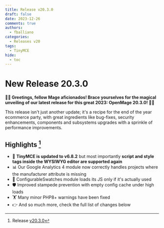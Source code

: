 ```yaml
---
title: Release v20.3.0
draft: false
date: 2023-12-26
comments: true
authors:
  - fballiano
categories:
  - Releases v20
tags:
  - TinyMCE
hide:
  - toc
---
```


# New Release 20.3.0

**🎉🛒 Greetings, fellow Mage aficionados!
Brace yourselves for the magical unveiling of our latest release for this great 2023: OpenMage 20.3.0! 🚀🪩**

This release isn't just another update; it's a recipe for the end of the year ecommerce party, with great ingredients like bug-fixes, security enhancements, components and subsystems upgrades with a sprinkle of performance improvements.

<!-- more -->

## Highlights [^1]

- 📝 **TinyMCE is updated to v6.8.2** but most importantly **script and style tags inside the WYSIWYG editor are supported again**
- 📊 Our Google Analytics 4 module now correctly handles projects where the manufacturer attribute is missing
- 🚀 ConfigurableSwatches module loads its JS only if it's actually used
- 🛡️ Improved stampede prevention with empty config cache under high loads
- 🏋️ Many minor PHP8+ warnings have been fixed
- 👉 And so much more, check the full list of changes below

[^1]: Release [v20.3.0](https://github.com/OpenMage/magento-lts/releases/tag/v20.3.0)
